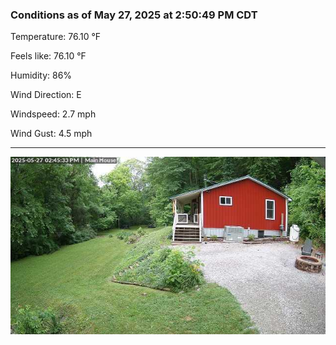 ### Conditions as of May 27, 2025 at 2:50:49 PM CDT 

Temperature: 76.10 &deg;F

Feels like: 76.10 &deg;F

Humidity: 86%

Wind Direction: E

Windspeed: 2.7 mph

Wind Gust: 4.5 mph

---

<img src="./images/latest.jpeg"/>

